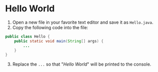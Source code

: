 # Hello World

1. Open a new file in your favorite text editor and save it as `Hello.java`.
2. Copy the following code into the file:

```java
public class Hello {
    public static void main(String[] args) {
        ...
    }
}
```

3. Replace the `...` so that "_Hello World_" will be printed to the console.
